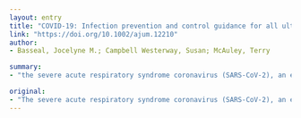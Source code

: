 ```yaml
---
layout: entry
title: "COVID-19: Infection prevention and control guidance for all ultrasound practitioners"
link: "https://doi.org/10.1002/ajum.12210"
author:
- Basseal, Jocelyne M.; Campbell Westerway, Susan; McAuley, Terry

summary:
- "the severe acute respiratory syndrome coronavirus (SARS-CoV-2), an enveloped virus, is the causative agent of the disease known as COVID-19. The virus is transmitted via the droplet and contact route1. There is a higher risk of virus transmission when aerosol generating procedures are performed. the median incubation period is approximately 5 days2 with symptoms appearing 2-14 days post exposure. Symptoms appear 2-14-day post exposure for COV-2."

original:
- "The severe acute respiratory syndrome coronavirus (SARS-CoV-2), an enveloped virus, is the causative agent of the disease known as COVID-19 (Coronavirus Disease 2019). The virus is transmitted via the droplet and contact route1 and there is a higher risk of virus transmission when aerosol generating procedures are performed. The median incubation period for COVID-19 is approximately 5 days2 with symptoms appearing 2-14 days post exposure."
---
```


